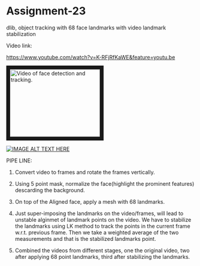 # Assignment-23
dlib, object tracking with 68 face landmarks with video landmark stabilization


Video link:

https://www.youtube.com/watch?v=K-RFjRfKaWE&feature=youtu.be

<a href="http://www.youtube.com/watch?feature=player_embedded&v=https://www.youtube.com/watch?v=K-RFjRfKaWE&feature=youtu.be
" target="_blank"><img src="https://www.youtube.com/watch?v=K-RFjRfKaWE&feature=youtu.be%2F3.jpg" 
alt="Video of face detection and tracking." width="240" height="180" border="10" /></a>


[![IMAGE ALT TEXT HERE](https://img.youtube.com/vi/https://www.youtube.com/watch?v=K-RFjRfKaWE&feature=youtu.be/0.jpg)](https://www.youtube.com/watch?v=https://www.youtube.com/watch?v=K-RFjRfKaWE&feature=youtu.be)


PIPE LINE:
1. Convert video to frames and rotate the frames vertically.
2. Using 5 point mask, normalize the face(highlight the prominent features) descarding the background.
3. On top of the Aligned face, apply a mesh with 68 landmarks.
4. Just super-imposing the landmarks on the video/frames, will lead to unstable alginmet of landmark points on the video. We have to stabilize the landmarks using LK method to track the points in the current frame w.r.t. previous frame. Then we take a weighted average of the two measurements and that is the stabilized landmarks point. 

4. Combined the videos from different stages, one the original video, two after applying 68 point landmarks, third after stabilizing the landmarks.
